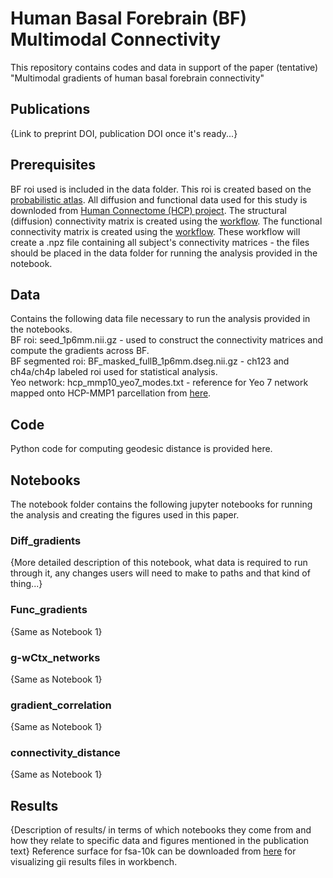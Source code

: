 # Human Basal Forebrain (BF) Multimodal Connectivity 

This repository contains codes and data in support of the paper (tentative) "Multimodal gradients of human basal forebrain connectivity" 

## Publications

{Link to preprint DOI, publication DOI once it's ready...}

## Prerequisites

BF roi used is included in the data folder. This roi is created based on the [probabilistic atlas](https://pubmed.ncbi.nlm.nih.gov/18585468/).
All diffusion and functional data used for this study is downloded from [Human Connectome (HCP) project](http://www.humanconnectomeproject.org/).
The structural (diffusion) connectivity matrix is created using the [workflow](https://github.com/sudesnac/diffparc-smk). 
The functional connectivity matrix is created using the [workflow](https://github.com/khanlab/subcorticalparc-smk).
These workflow will create a .npz file containing all subject's connectivity matrices - the files should be placed in the data folder for running the analysis provided in the notebook. 

## Data

Contains the following data file necessary to run the analysis provided in the notebooks.\
BF roi: seed_1p6mm.nii.gz - used to construct the connectivity matrices and compute the gradients across BF.\
BF segmented roi: BF_masked_fullB_1p6mm.dseg.nii.gz - ch123 and ch4a/ch4p labeled roi used for statistical analysis.\
Yeo network: hcp_mmp10_yeo7_modes.txt - reference for Yeo 7 network mapped onto HCP-MMP1 parcellation from [here](https://pubmed.ncbi.nlm.nih.gov/30793087/). 

## Code

Python code for computing geodesic distance is provided here. 

## Notebooks

The notebook folder contains the following jupyter notebooks for running the analysis and creating the figures used in this paper. 

### Diff_gradients


{More detailed description of this notebook, what data is required to run through it, any changes users will need to make to paths and that kind of thing...}

### Func_gradients

{Same as Notebook 1}

### g-wCtx_networks

{Same as Notebook 1}

### gradient_correlation

{Same as Notebook 1}

### connectivity_distance

{Same as Notebook 1}

## Results

{Description of results/ in terms of which notebooks they come from and how they relate to specific data and figures mentioned in the publication text}
Reference surface for fsa-10k can be downloaded from [here](https://github.com/MICA-MNI/BrainSpace/tree/master/brainspace/datasets/surfaces) for visualizing gii results files in workbench.
